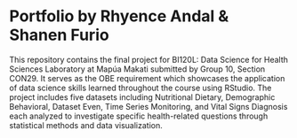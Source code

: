 # Portfolio by Rhyence Andal & Shanen Furio
This repository contains the final project for BI120L: Data Science for Health Sciences Laboratory at Mapúa Makati submitted by Group 10, Section CON29. It serves as the OBE requirement which showcases the application of data science skills learned throughout the course using RStudio. The project includes five datasets including Nutritional Dietary, Demographic Behavioral, Dataset Even, Time Series Monitoring, and Vital Signs Diagnosis each analyzed to investigate specific health-related questions through statistical methods and data visualization.
